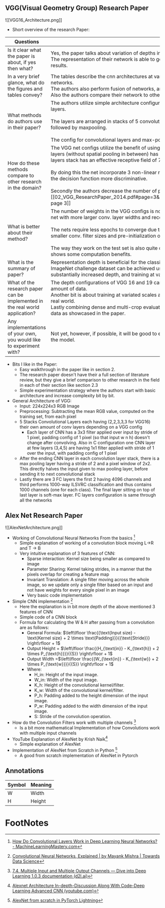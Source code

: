 ## VGG(Visual Geometry Group) Research Paper
![[VGG16_Architecture.png]]
- Short overview of the research Paper:

| Questions                                                                    | Answers                                                                                                                                                                                                                                                                                                                                                                                                                                                                                                                                                                                             |
| ---------------------------------------------------------------------------- | --------------------------------------------------------------------------------------------------------------------------------------------------------------------------------------------------------------------------------------------------------------------------------------------------------------------------------------------------------------------------------------------------------------------------------------------------------------------------------------------------------------------------------------------------------------------------------------------------- |
| Is it clear what the paper is about, if yes then what?                       | Yes, the paper talks about variation of depths in CNN's by using very small convolution filters. <br>The representation of their network is able to generalise well to other datasets achieving state of the art results.                                                                                                                                                                                                                                                                                                                                                                           |
| In a very brief glance, what do the figures and tables convey?               | The tables describe the cnn architectures at varying depths, comparison of performance among the networks.<br>The authors also perform fusion of networks, and testing their performance. <br>Also the authors compare their network to other SOTA networks from 2012.                                                                                                                                                                                                                                                                                                                              |
| What methods do authors use in their paper?                                  | The authors utilize simple architecture configurations, variating in depths from 11 to 19 convolutional layers.<br><br>The layers are arranged in stacks of 5 convolutional layers. (2,2,3,3,3) for VGG 16. Each conv stack is followed by maxpooling.<br><br>The config for convolutional layers and max-pooling layers is pretty simple as mentioned below.                                                                                                                                                                                                                                       |
| How do these methods compare to other research in the domain?                | The VGG net configs utilize the benefit of using small receptive fields because a stack of 2 3x3 conv layers (without spatial pooling in between) has an effective receptive field of 5x5, likewise 3 3x3 conv layers stack has an effective receptive field  of 7x7.<br><br>By doing this the net incorporate 3 non-linear rectification layers instead of a single one, which makes the decision function more discriminative.<br><br>Secondly the authors decrease the number of parameters : [[02_VGG_ResearchPaper_2014.pdf#page=3&selection=279,0,347,47\|02_VGG_ResearchPaper_2014, page 3]] |
| What is better about their method?                                           | The number of weights in the VGG configs is not greater than the number of weights in a more shallow net with more larger conv. layer widths and receptive fields.<br><br>The nets require less epochs to converge due to implicit regularization imposed by greater depth and smaller conv. filter sizes and pre-initialization of certain layers.<br><br>The way they work on the test set is also quite different as compared to other domain research and shows some computation benefits.                                                                                                      |
| What is the summary of paper?                                                | Representation depth is beneficial for the classification accuracy, and sota performance on the ImageNet challenge dataset can be achieved using a conventional ConvNet architecture with substantially increased depth, and training at variation input scales.                                                                                                                                                                                                                                                                                                                                    |
| What of the research paper can be implemented in the real world application? | The depth configurations of VGG 16 and 19 can be beneficial to implement when you have large amount of data.<br>Another bit is about training at variated scales and testing also at variated scales can be implemented in real world.<br>Lastly combining dense and multi-crop evaluation techniques can also yield some benefits on the test data as showcased in the paper.                                                                                                                                                                                                                      |
| Any implementations of your own, you would like to experiment with?          | Not yet, however, if possible, it will be good to experiment with the variated scale training and testing of the model.                                                                                                                                                                                                                                                                                                                                                                                                                                                                             |
- Bits I like in the Paper:
	- Easy walkthrough in the paper like in section 2.
	- The research paper doesn't have their a full section of literature review, but they give a brief comparison to other research in the field in each of their section like section 2.3
	- Simple experimentation strategy where the authors start with basic architecture and increase complexity bit by bit.
- General Architecture of VGG:
	- Input: 224x224x3 RGB Image
	- Preprocessing: Subtracting the mean RGB value, computed on the training set, from each pixel
	- 5 Stacks Convolutional Layers each having (2,2,3,3,3 for VGG16) their own amount of conv layers depending on a VGG config
		- Each layer of CNN has a 3x3 filter applied over input by stride of 1 pixel, padding config of 1 pixel (so that input w n h) doesn't change after convolving. Also in C configuration one CNN layer at few layers (3,4,5) are having 1x1 filter applied with stride of 1 over the input, with padding config of 1 pixel
	- After the ending CNN layer in each convolution layer stack, there is a max pooling layer having a stride of 2 and a pixel window of 2x2. This directly halves the input given to max pooling layer, before sending it to next convolutional stack
	- Lastly there are 3 FC layers the first 2 having 4096 channels and third performs 1000-way ILSVRC classification and thus contains 1000 channels (one for each class). The final layer sitting on top of last layer is soft-max layer. FC layers configuration is same through all the networks
## Alex Net Research Paper
![[AlexNetArchitecture.png]]
- Working of Convolutional Neural Networks From the basics [^1] 
	- Simple explanation of working of a convolution block moving L->R and T -> B
	- Very intuitive explanation of 3 features of CNN:
		- Sparse interaction: Kernel size being smaller as compared to image
		- Parameter Sharing: Kernel taking strides, in a manner that the pixels overlap for creating a feature map
		- Invariant Translation: A single filter moving across the whole image, so we update only a single filter based on an input and not have weights for every single pixel in an image
		- Very basic code implementation
- Simple CNN implementation [^4]
	- Here the explanation is in bit more depth of the above mentioned 3 features of CNN
	- Simple code of a CNN block 
	- Formula for calculating the W & H after passing from a convolution are as follows:
		- General Formula: $\left\lfloor \frac{{\text{Input size} - \text{Kernel size} + 2 \times \text{Padding}}}{{\text{Stride}}} \right\rfloor + 1$ 
		- Output Height = $\left\lfloor \frac{{H_{\text{in}} - K_{\text{h}} + 2 \times P_{\text{h}}}}{{S}} \right\rfloor + 1$
		- Output Width =$\left\lfloor \frac{{W_{\text{in}} - K_{\text{w}} + 2 \times P_{\text{w}}}}{{S}} \right\rfloor + 1$
		- Where:
			- H_in: Height of the input image.
			- W_in: Width of the input image.
			- K_h: Height of the convolutional kernel/filter.
			- K_w: Width of the convolutional kernel/filter.
			- P_h: Padding added to the height dimension of the input image.
			- P_w: Padding added to the width dimension of the input image.
			- S: Stride of the convolution operation.
- How do the Convolution Filters work with multiple channels [^2] 
	- Is a bit more mathematical Implementation of how Convolutions work with multiple input channels
- YouTube Explanation of AlexNet by Krish Naik[^5]
	- Simple explanation of AlexNet
- Implementation of AlexNet from Scratch in Python [^3]
	- A good from scratch implementation of AlexNet in Pytorch 

## Annotations
| Symbol | Meaning |
| ------ | ------- |
| W      | Width   |
| H      | Height  |

# FootNotes
[^1]: [How Do Convolutional Layers Work in Deep Learning Neural Networks? - MachineLearningMastery.com](https://machinelearningmastery.com/convolutional-layers-for-deep-learning-neural-networks/) 
[^2]: [7.4. Multiple Input and Multiple Output Channels — Dive into Deep Learning 1.0.3 documentation (d2l.ai)](https://d2l.ai/chapter_convolutional-neural-networks/channels.html) 
[^3]: [AlexNet from scratch in PyTorch Lightning](https://lightning.ai/jed/studios/alexnet-from-scratch-in-pytorch-lightning)
[^4]: [Convolutional Neural Networks, Explained | by Mayank Mishra | Towards Data Science](https://towardsdatascience.com/convolutional-neural-networks-explained-9cc5188c4939)
[^5]: [Alexnet Architecture In-depth-Discussion Along With Code-Deep Learning Advanced CNN (youtube.com)](https://www.youtube.com/watch?v=7LQSdPjWjdA&t=178s&ab_channel=KrishNaik)